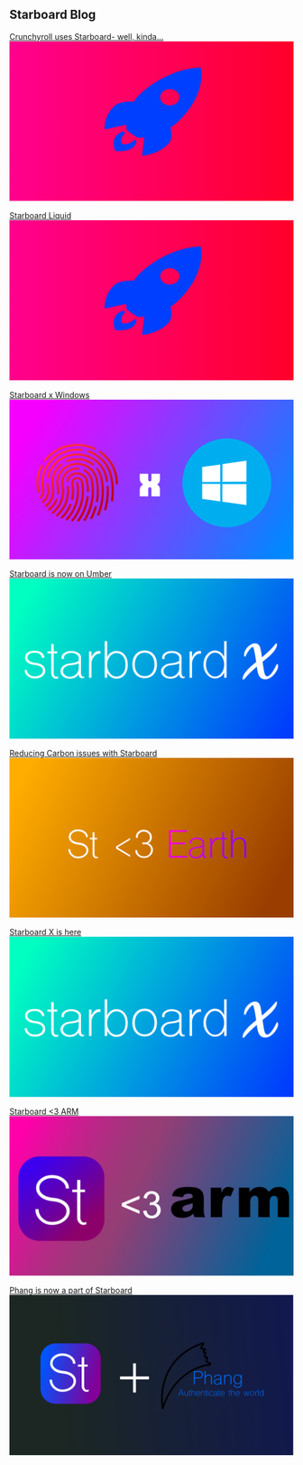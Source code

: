 ## Starboard Blog

[Crunchyroll uses Starboard- well, kinda...](https://starboardops.github.io/blog/crunchytop)
![Rocket](https://github.com/starboardops/blog/blob/gh-pages/rocket.png?raw=true)

[Starboard Liquid](https://starboardops.github.io/blog/liquid)
![Starboard Liquid](https://github.com/starboardops/blog/blob/gh-pages/rocket.png?raw=true)

[Starboard x Windows](https://starboardops.github.io/blog/windows/index)
![Starboard x Windows](https://github.com/starboardops/blog/blob/gh-pages/xw.png?raw=true)

[Starboard is now on Umber](https://starboardops.github.io/blog/umber/index)
![SX Thumbnail](https://github.com/starboardops/blog/blob/gh-pages/starboardx.png?raw=true)

[Reducing Carbon issues with Starboard](https://starboardops.github.io/blog/reducingcarbonissues/index)
![Starboard <3 Earth](https://github.com/starboardops/blog/blob/gh-pages/stloveearth.png?raw=true)

[Starboard X is here](https://starboardops.github.io/blog/x/index)<br>
![SX Thumbnail](https://github.com/starboardops/blog/blob/gh-pages/starboardx.png?raw=true)

[Starboard <3 ARM](https://starboardops.github.io/blog/armsupport/index)<br>
![Starboard loves ARM](https://github.com/starboardops/blog/raw/gh-pages/starboardlovearms.png)

[Phang is now a part of Starboard](https://starboardops.github.io/blog/phangplusstarboard/index)<br>
![Starboard + Phang](https://github.com/starboardops/blog/raw/gh-pages/stplusphang.png)
